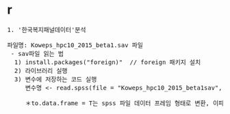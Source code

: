 # r

<pre>
1. '한국복지패널데이터'분석

파일명: Koweps_hpc10_2015_beta1.sav 파일
 - sav파일 읽는 법
  1) install.packages("foreign)"  // foreign 패키지 설치
  2) 라이브러리 실행
  3) 변수에 저장하는 코드 실행
     변수명 <- read.spss(file = "Koweps_hpc10_2015_beta1sav", to.data.frame = T)
     
     ＊to.data.frame = T는 spss 파일 데이터 프레임 형태로 변환, 이파라미터 설정하지 않으면 리스트 형태로 불러옴
  </pre>
  
  
